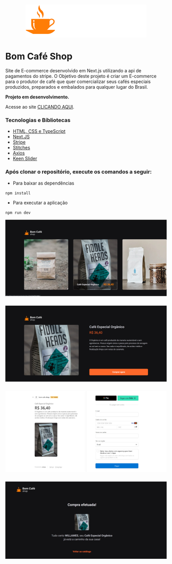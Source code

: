 <div  style="width: 100%; text-align: center;">
    <img src="./src/assets/logo.svg">
</div>

<h1>Bom Café Shop</h1>

<p>Site de E-commerce desenvolvido em Next.js utilizando a api de pagamentos do stripe. O 
Objetivo deste projeto é criar um E-commerce para o produtor de café que quer 
comercializar seus cafés especiais produzidos, preparados e embalados para qualquer 
lugar do Brasil.</p>
<p><strong>Projeto em desenvolvimento.</strong></p>

<p>Acesse ao site <a href="https://bomcafe.vercel.app/">CLICANDO AQUI</a>.</p>

<h3>Tecnologias e Bíbliotecas</h3>

<ul>
    <li><a href="https://developer.mozilla.org/en-US/">HTML, CSS e TypeScript</a></li>
    <li><a href="https://nextjs.org/">Next.JS</a></li>
    <li><a href="https://stripe.com/br">Stripe</a></li>
    <li><a href="https://stitches.dev/">Stitches</a></li>
    <li><a href="https://axios-http.com/ptbr/docs/intro">Axios</a></li>
    <li><a href="https://keen-slider.io/">Keen Slider</a></li>
</ul>

<h3>Após clonar o repositório, execute os comandos a seguir:</h3>

- Para baixar as dependências
```bash
npm install 
```
- Para executar a aplicação
```bash
npm run dev
```

<div style="display: grid; gap: 30px; grid-template-columns: repeat(auto-fit, minmax(300px, 1fr)); ">
    <img src="./src/assets/bom-cafe/home-page.jpg">
    <img src="./src/assets/bom-cafe/descricao-page.png">
    <img src="./src/assets/bom-cafe/payment-page.jpg">
    <img src="./src/assets/bom-cafe/compra-efetuada.jpg">
</div>
